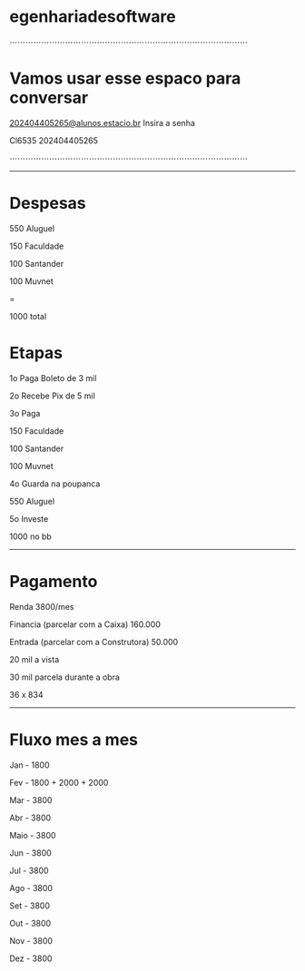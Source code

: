 # egenhariadesoftware

⋯⋯⋯⋯⋯⋯⋯⋯⋯⋯⋯⋯⋯⋯⋯⋯⋯⋯⋯⋯⋯⋯⋯⋯⋯⋯⋯⋯⋯⋯

# Vamos usar esse espaco para conversar



202404405265@alunos.estacio.br
Insira a senha

Cl6535
202404405265



⋯⋯⋯⋯⋯⋯⋯⋯⋯⋯⋯⋯⋯⋯⋯⋯⋯⋯⋯⋯⋯⋯⋯⋯⋯⋯⋯⋯⋯⋯

--------

# Despesas
550 Aluguel

150 Faculdade

100 Santander

100 Muvnet

=

1000 total

# Etapas
1o Paga Boleto de 3 mil

2o Recebe Pix de 5 mil

3o Paga

150 Faculdade

100 Santander

100 Muvnet

4o Guarda na poupanca

550 Aluguel

5o Investe

1000 no bb

---------------
# Pagamento

Renda 3800/mes

Financia (parcelar com a Caixa) 160.000

Entrada (parcelar com a Construtora) 50.000

20 mil a vista

30 mil parcela durante a obra

36 x 834

---------------

# Fluxo mes a mes

Jan - 1800

Fev - 1800 + 2000 + 2000

Mar - 3800

Abr - 3800

Maio - 3800

Jun - 3800

Jul - 3800

Ago - 3800

Set - 3800

Out - 3800

Nov - 3800

Dez - 3800
